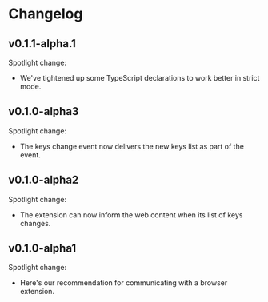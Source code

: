 # Changelog

## v0.1.1-alpha.1

Spotlight change:

- We've tightened up some TypeScript declarations to work better in strict
  mode.

## v0.1.0-alpha3

Spotlight change:

- The keys change event now delivers the new keys list as part of the event.

## v0.1.0-alpha2

Spotlight change:

- The extension can now inform the web content when its list of keys changes.

## v0.1.0-alpha1

Spotlight change:

- Here's our recommendation for communicating with a browser extension.
